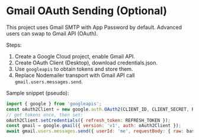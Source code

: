 # Gmail OAuth Sending (Optional)

This project uses Gmail SMTP with App Password by default. Advanced users can swap to Gmail API (OAuth).

Steps:
1. Create a Google Cloud project, enable Gmail API.
2. Create OAuth Client (Desktop), download credentials.json.
3. Use `googleapis` to obtain tokens and store them.
4. Replace Nodemailer transport with Gmail API call `gmail.users.messages.send`.

Sample snippet (pseudo):
```js
import { google } from 'googleapis';
const oAuth2Client = new google.auth.OAuth2(CLIENT_ID, CLIENT_SECRET, REDIRECT_URI);
// get tokens once, then set:
oAuth2Client.setCredentials({ refresh_token: REFRESH_TOKEN });
const gmail = google.gmail({ version: 'v1', auth: oAuth2Client });
await gmail.users.messages.send({ userId: 'me', requestBody: { raw: base64Email } });
```
